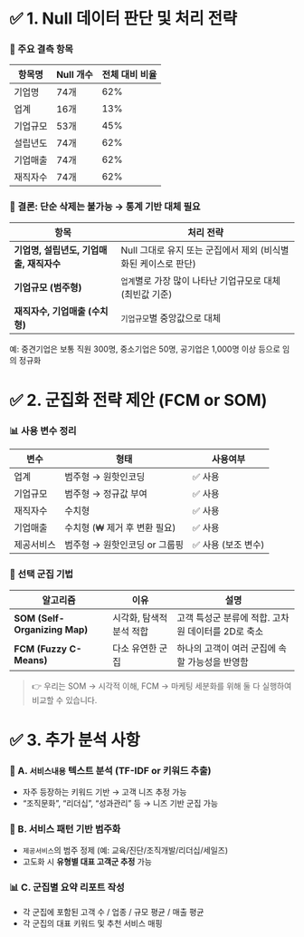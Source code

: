 # ✅ 1. Null 데이터 판단 및 처리 전략

### 📌 주요 결측 항목

| 항목명 | Null 개수 | 전체 대비 비율 |
| --- | --- | --- |
| 기업명 | 74개 | 62% |
| 업계 | 16개 | 13% |
| 기업규모 | 53개 | 45% |
| 설립년도 | 74개 | 62% |
| 기업매출 | 74개 | 62% |
| 재직자수 | 74개 | 62% |

### 🎯 결론: 단순 삭제는 불가능 → 통계 기반 대체 필요

| 항목 | 처리 전략 |
| --- | --- |
| **기업명, 설립년도, 기업매출, 재직자수** | Null 그대로 유지 또는 군집에서 제외 (비식별화된 케이스로 판단) |
| **기업규모 (범주형)** | `업계`별로 가장 많이 나타난 기업규모로 대체 (최빈값 기준) |
| **재직자수, 기업매출 (수치형)** | `기업규모`별 중앙값으로 대체 |

예: 중견기업은 보통 직원 300명, 중소기업은 50명, 공기업은 1,000명 이상 등으로 임의 정규화

# ✅ 2. 군집화 전략 제안 (FCM or SOM)

### 📊 사용 변수 정리

| 변수 | 형태 | 사용여부 |
| --- | --- | --- |
| 업계 | 범주형 → 원핫인코딩 | ✅ 사용 |
| 기업규모 | 범주형 → 정규값 부여 | ✅ 사용 |
| 재직자수 | 수치형 | ✅ 사용 |
| 기업매출 | 수치형 (₩ 제거 후 변환 필요) | ✅ 사용 |
| 제공서비스 | 범주형 → 원핫인코딩 or 그룹핑 | ✅ 사용 (보조 변수) |

### 🚀 선택 군집 기법

| 알고리즘 | 이유 | 설명 |
| --- | --- | --- |
| **SOM (Self-Organizing Map)** | 시각화, 탐색적 분석 적합 | 고객 특성군 분류에 적합. 고차원 데이터를 2D로 축소 |
| **FCM (Fuzzy C-Means)** | 다소 유연한 군집 | 하나의 고객이 여러 군집에 속할 가능성을 반영함 |

> 👉 우리는 SOM → 시각적 이해, FCM → 마케팅 세분화를 위해 둘 다 실행하여 비교할 수 있습니다.
>
>
 # ✅ 3. 추가 분석 사항

### 🧠 A. `서비스내용` 텍스트 분석 (TF-IDF or 키워드 추출)

- 자주 등장하는 키워드 기반 → 고객 니즈 추정 가능
- “조직문화”, “리더십”, “성과관리” 등 → 니즈 기반 군집 가능

### 🧩 B. 서비스 패턴 기반 범주화

- `제공서비스`의 범주 정제 (예: 교육/진단/조직개발/리더십/세일즈)
- 고도화 시 **유형별 대표 고객군 추정** 가능

### 📊 C. 군집별 요약 리포트 작성

- 각 군집에 포함된 고객 수 / 업종 / 규모 평균 / 매출 평균
- 각 군집의 대표 키워드 및 추천 서비스 매핑

